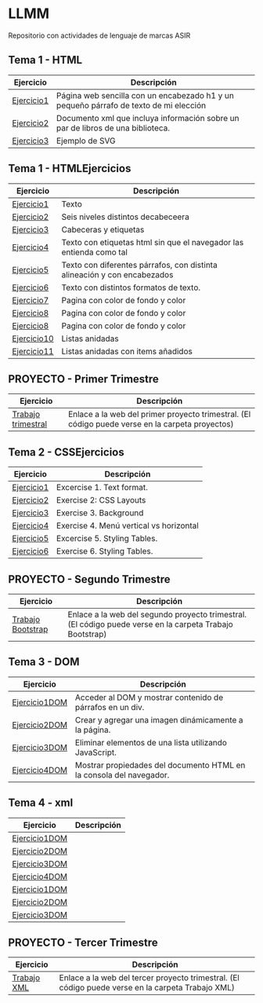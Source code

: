 # LLMM
Repositorio con actividades de lenguaje de marcas ASIR

## Tema 1 - HTML
Ejercicio | Descripción 
----------|------------
[Ejercicio1](/tema1/pagina1.html) | Página web sencilla con un encabezado h1 y un pequeño párrafo de texto de mi elección
[Ejercicio2](/tema1/biblioteca.xml) | Documento xml que incluya información sobre un par de libros de una biblioteca.
[Ejercicio3](/tema1/SVG.html) | Ejemplo de SVG

## Tema 1 - HTMLEjercicios
Ejercicio | Descripción 
----------|------------
[Ejercicio1](/tema1/Ejercicio1HTML.html) | Texto
[Ejercicio2](/tema1/Ejercicio2HTML.html) | Seis niveles distintos decabeceera
[Ejercicio3](/tema1/Ejercicio3HTML.html) | Cabeceras y etiquetas
[Ejercicio4](/tema1/Ejercicio4HTML.html) | Texto con etiquetas html sin que el navegador las entienda como tal
[Ejercicio5](/tema1/Ejercicio5HTML.html) | Texto con diferentes párrafos, con distinta alineación y con encabezados
[Ejercicio6](/tema1/Ejercicio6HTML.html) | Texto con distintos formatos de texto.
[Ejercicio7](/tema1/Ejercicio7HTML.html) | Pagina con color de fondo y color 
[Ejercicio8](/tema1/Ejercicio8HTML/índice.html) | Pagina con color de fondo y color 
[Ejercicio8](/tema1/Ejercicio8HTML/índice.html) | Pagina con color de fondo y color 
[Ejercicio10](/tema1/Ejercicio10HTML.html) |  Listas anidadas
[Ejercicio11](/tema1/Ejercicio11HTML.html) |  Listas anidadas con items añadidos

## PROYECTO - Primer Trimestre
Ejercicio | Descripción 
----------|------------
[Trabajo trimestral](https://ivansapphire.github.io/Trabajo-Trimestral-1/index.html) | Enlace a la web del primer proyecto trimestral. (El código puede verse en la carpeta proyectos)

## Tema 2 - CSSEjercicios
Ejercicio | Descripción 
----------|------------
[Ejercicio1](/segundo_trimestre/ejercicio1/ejercicio1.html) | Excercise 1. Text format.
[Ejercicio2](/segundo_trimestre/ejercicio2/ejercicio2.html) | Exercise 2: CSS Layouts
[Ejercicio3](/segundo_trimestre/ejercicio3/ejercicio3.html) | Exercise 3. Background
[Ejercicio4](/segundo_trimestre/ejercicio4/ejercicio4.html) | Exercise 4. Menú vertical vs horizontal
[Ejercicio5](/segundo_trimestre/ejercicio5/ejercicio5.html) | Excercise 5. Styling Tables.
[Ejercicio6](/segundo_trimestre/ejercicio6/ejercicio6.html) | Exercise 6. Styling Tables.


## PROYECTO - Segundo Trimestre
Ejercicio | Descripción 
----------|------------
[Trabajo Bootstrap](https://sapphirerecords.netlify.app/) | Enlace a la web del segundo proyecto trimestral. (El código puede verse en la carpeta Trabajo Bootstrap)

## Tema 3 - DOM

Ejercicio | Descripción 
----------|------------
[Ejercicio1DOM](/tercer_trimestre/EJ1/Ejercicio1DOM.html) | Acceder al DOM y mostrar contenido de párrafos en un div.
[Ejercicio2DOM](/tercer_trimestre/EJ2/Ejercicio2DOM.html) | Crear y agregar una imagen dinámicamente a la página.
[Ejercicio3DOM](/tercer_trimestre/EJ3/Ejercicio3DOM.html) | Eliminar elementos de una lista utilizando JavaScript.
[Ejercicio4DOM](/tercer_trimestre/EJ4/Ejercicio4DOM.html) | Mostrar propiedades del documento HTML en la consola del navegador.

## Tema 4 - xml

Ejercicio | Descripción 
----------|------------
[Ejercicio1DOM](/tercer_trimestre/EJ1/ejercicio1.xml) | 
[Ejercicio2DOM](/tercer_trimestre/EJ2/ejercicio2.xml) | 
[Ejercicio3DOM](/tercer_trimestre/EJ3/ejercico3.xml) | 
[Ejercicio4DOM](/tercer_trimestre/EJ4/ejercicio4.xml) | 
[Ejercicio1DOM](/tercer_trimestre/EJ1/ejercicio5.xml) | 
[Ejercicio2DOM](/tercer_trimestre/EJ2/ejercicio6.xml) | 
[Ejercicio3DOM](/tercer_trimestre/EJ3/ejercico7.xml) | 



## PROYECTO - Tercer Trimestre
Ejercicio | Descripción 
----------|------------
[Trabajo XML](https://preguntasculturapopivan.netlify.app/) | Enlace a la web del tercer proyecto trimestral. (El código puede verse en la carpeta Trabajo XML)

